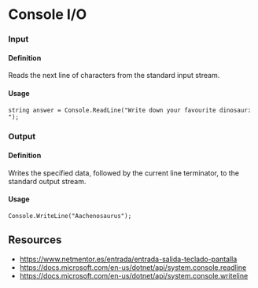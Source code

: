 # Console I/O

### Input

#### Definition
Reads the next line of characters from the standard input stream.

#### Usage
```chsarp
string answer = Console.ReadLine("Write down your favourite dinosaur: ");
```

### Output

#### Definition
Writes the specified data, followed by the current line terminator, to the standard output stream.

#### Usage
```chsarp
Console.WriteLine("Aachenosaurus");
```

## Resources
* https://www.netmentor.es/entrada/entrada-salida-teclado-pantalla
* https://docs.microsoft.com/en-us/dotnet/api/system.console.readline
* https://docs.microsoft.com/en-us/dotnet/api/system.console.writeline
